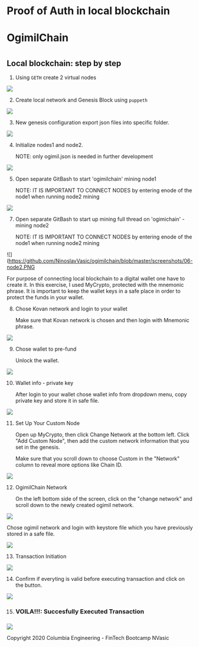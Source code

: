 <h1>Proof of Auth in local blockchain</h1>

<h1> OgimilChain<h1>



<h2>Local blockchain: step by step</h2>


1.  <p>Using <code>GETH</code> create 2 virtual nodes</p>

![](https://github.com/NinoslavVasic/ogimilchain/blob/master/screenshots/01-gen_acc.PNG)


2.  <p>Create local network and Genesis Block using <code>puppeth</code></p>


![](https://github.com/NinoslavVasic/ogimilchain/blob/master/screenshots/02-puppeth_og.PNG)


3. <p> New genesis configuration export json files into specific folder. </p>


![](https://github.com/NinoslavVasic/ogimilchain/blob/master/screenshots/03-add_acc_exp_gen.PNG)


4. <p> Initialize nodes1 and node2. <p>
   <p> NOTE: only ogimil.json is needed in further development</p>


![](https://github.com/NinoslavVasic/ogimilchain/blob/master/screenshots/04-init_nodes.PNG)


5. <p> Open separate GitBash to start 'ogimilchain' mining node1 <p>

   <p> NOTE: IT IS IMPORTANT TO CONNECT NODES  by entering enode of the node1 when running node2 mining </p>


![](https://github.com/NinoslavVasic/ogimilchain/blob/master/screenshots/05-node1.PNG)

7. <p> Open separate GitBash to start up mining full thread on 'ogimichain' - mining node2 </p>

   <p> NOTE: IT IS IMPORTANT TO CONNECT NODES  by entering enode of the node1 when running node2 mining</p>

![](https://github.com/NinoslavVasic/ogimilchain/blob/master/screenshots/06-node2.PNG

   <p> For purpose of connecting local blockchain to a digital wallet one have to create it. In this exercise, I used MyCrypto, protected with the mnemonic phrase. It is important to keep the wallet keys in a safe place in order to protect the funds in your wallet.</p>

8. <p>  Chose Kovan network and login to your wallet </p>
   <p> Make sure that Kovan  network is chosen and then login with Mnemonic phrase. </p>


![](https://github.com/NinoslavVasic/RocketChain/blob/master/Screenshots1/9_mycrypto.png)

9. <p> Chose wallet to pre-fund </p>

   <p> Unlock the wallet. </p>

![](https://github.com/NinoslavVasic/RocketChain/blob/master/Screenshots1/10_mn_login.png)

10. <p> Wallet info - private key </p>
    <p> After login to your wallet chose wallet info from dropdown menu, copy private key and store it in safe file.  </p>

![](https://github.com/NinoslavVasic/RocketChain/blob/master/Screenshots1/11_wallet_priv_key.png)

11. <p> Set Up Your Custom Node </p>

    <p> Open up MyCrypto, then click Change Network at the bottom left. Click "Add Custom Node", then add the custom network information that you set in the genesis.</p>

    <p>Make sure that you scroll down to choose Custom in the "Network" column to reveal more options like Chain ID.</p>


![](https://github.com/NinoslavVasic/ogimilchain/blob/master/screenshots/08-set_node.PNG)

12. <p> OgimilChain Network </p>

    <p> On the left bottom side of the screen, click on the "change network" and scroll down to the newly created ogimil network.  </p>

![](https://github.com/NinoslavVasic/ogimilchain/blob/master/screenshots/09-keystore_login.PNG)

   
   <p> Chose ogimil network and login with keystore file which you have previously stored in a safe file.  </p>

![](https://github.com/NinoslavVasic/ogimilchain/blob/master/screenshots/10-login2.PNG)



13. <p> Transaction Initiation </p>


![](https://github.com/NinoslavVasic/ogimilchain/blob/master/screenshots/11-initiate_tx.PNG)

14. <p> Confirm if everyting is valid before executing transaction and click on the button. </p>

![](https://github.com/NinoslavVasic/ogimilchain/blob/master/screenshots/12-conf_tx.PNG)


15. <h3> VOILA!!!: Succesfully Executed Transaction <h3>

![](https://github.com/NinoslavVasic/ogimilchain/blob/master/screenshots/13-status_tx.PNG)



<footer>
    
Copyright 2020 Columbia Engineering - FinTech Bootcamp NVasic
    
    
</footer>




